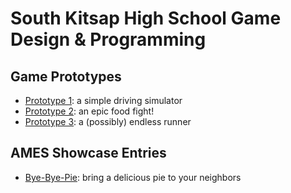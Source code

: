 # South Kitsap High School Game Design & Programming

## Game Prototypes

* [Prototype 1][p1]: a simple driving simulator
* [Prototype 2][p2]: an epic food fight!
* [Prototype 3][p3]: a (possibly) endless runner

[p1]: <prototype-1/>
[p2]: <prototype-2/>
[p3]: <prototype-3/>

## AMES Showcase Entries

* [Bye-Bye-Pie][bbp]: bring a delicious pie to your neighbors

[bbp]: <AMES-Showcase/Bye-Bye-Pie/>
